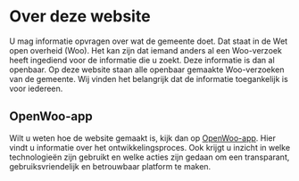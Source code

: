 # Over deze website

U mag informatie opvragen over wat de gemeente doet. Dat staat in de Wet open
overheid (Woo). Het kan zijn dat iemand anders al een Woo-verzoek heeft ingediend
voor de informatie die u zoekt. Deze informatie is dan al openbaar. Op deze website
staan alle openbaar gemaakte Woo-verzoeken van de gemeente. Wij vinden het
belangrijk dat de informatie toegankelijk is voor iedereen.

## OpenWoo-app

Wilt u weten hoe de website gemaakt is, kijk dan op [OpenWoo-app](https://openwoo.app). Hier vindt u
informatie over het ontwikkelingsproces. Ook krijgt u inzicht in welke technologieën
zijn gebruikt en welke acties zijn gedaan om een transparant, gebruiksvriendelijk en
betrouwbaar platform te maken.
